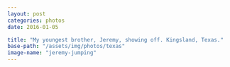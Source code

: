 ```yaml
---
layout: post
categories: photos
date: 2016-01-05

title: "My youngest brother, Jeremy, showing off. Kingsland, Texas."
base-path: "/assets/img/photos/texas"
image-name: "jeremy-jumping"
---
```

